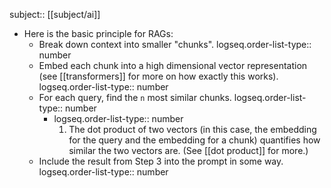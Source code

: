 subject:: [[subject/ai]]

- Here is the basic principle for RAGs:
	- Break down context into smaller "chunks".
	  logseq.order-list-type:: number
	- Embed each chunk into a high dimensional vector representation (see [[transformers]] for more on how exactly this works).
	  logseq.order-list-type:: number
	- For each query, find the `n` most similar chunks.
	  logseq.order-list-type:: number
		- logseq.order-list-type:: number
		  1. The dot product of two vectors (in this case, the embedding for the query and the embedding for a chunk) quantifies how similar the two vectors are. (See [[dot product]] for more.)
	- Include the result from Step 3 into the prompt in some way.
	  logseq.order-list-type:: number